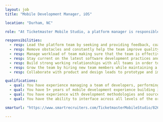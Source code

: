 ```yaml
---
layout: job
title: "Mobile Development Manager, iOS"

location: "Durham, NC"

role: "At Ticketmaster Mobile Studio, a platform manager is responsible for leading a team of developers to ensure that the team is growing in their capabilities, delivering high quality software, and coordinating efforts with senior management. They have expertise in the platform and are expected to have a hands on role in the day-to-day engineering efforts. The manager is able to provide constructive feedback to the team and make decisions on best technical practices the team should prioritize. This role is the primary hiring manager the team. They will be responsible for designing, growing, and cultivating the team’s culture and size."

responsibilities:
  - resp: Lead the platform team by seeking and providing feedback, coaching, and providing best practices for hard and soft skills for all team members.
  - resp: Remove obstacles and constantly help the team improve quality and production.
  - resp: Manage workload of team making sure that the team is effective.
  - resp: Stay current on the latest software development practices and communicate those to the team to constantly improve their quality and performance.
  - resp: Build strong working relationships with all teams in order to become a trusted ally in the development process.
  - resp: Grow the team by hiring new team members while maintaining a high bar for the quality of the team.
  - resp: Collaborate with product and design leads to prototype and implement features of new and existing products.

qualifications:
  - qual: You have experience managing a team of developers, performing technical code reviews, and planning project requirements
  - qual: You have 5+ years of mobile development experience building iOS applications with a strong understanding of Cocoa design patterns and API design
  - qual: You have experience with development methodologies and source control systems
  - qual: You have the ability to interface across all levels of the organization and work with multiple stakeholders

smarturl: "https://www.smartrecruiters.com/TicketmasterMobileStudio/82678943-senior-mobile-engineer-android?oga=true"

---
```

